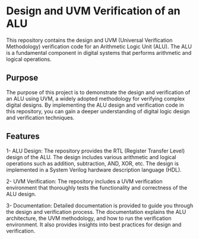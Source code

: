# Design and UVM Verification of an ALU

This repository contains the design and UVM (Universal Verification Methodology) verification code for an Arithmetic Logic Unit (ALU). The ALU is a fundamental component in digital systems that performs arithmetic and logical operations.

## Purpose
The purpose of this project is to demonstrate the design and verification of an ALU using UVM, a widely adopted methodology for verifying complex digital designs. By implementing the ALU design and verification code in this repository, you can gain a deeper understanding of digital logic design and verification techniques.

## Features
1- ALU Design:  The repository provides the RTL (Register Transfer Level) design of the ALU. The design includes various arithmetic and logical operations such as addition, subtraction, AND, XOR, etc. The design is implemented in a System Verilog hardware description language (HDL).

2- UVM Verification:  The repository includes a UVM verification environment that thoroughly tests the functionality and correctness of the ALU design. 

3- Documentation:  Detailed documentation is provided to guide you through the design and verification process. The documentation explains the ALU architecture, the UVM methodology, and how to run the verification environment. It also provides insights into best practices for design and verification.

